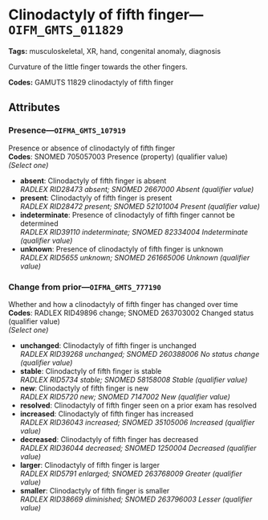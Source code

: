 # Clinodactyly of fifth finger—`OIFM_GMTS_011829`

**Tags:** musculoskeletal, XR, hand, congenital anomaly, diagnosis

Curvature of the little finger towards the other fingers.

**Codes:** GAMUTS 11829 clinodactyly of fifth finger

## Attributes

### Presence—`OIFMA_GMTS_107919`

Presence or absence of clinodactyly of fifth finger  
**Codes**: SNOMED 705057003 Presence (property) (qualifier value)  
*(Select one)*

- **absent**: Clinodactyly of fifth finger is absent  
_RADLEX RID28473 absent; SNOMED 2667000 Absent (qualifier value)_
- **present**: Clinodactyly of fifth finger is present  
_RADLEX RID28472 present; SNOMED 52101004 Present (qualifier value)_
- **indeterminate**: Presence of clinodactyly of fifth finger cannot be determined  
_RADLEX RID39110 indeterminate; SNOMED 82334004 Indeterminate (qualifier value)_
- **unknown**: Presence of clinodactyly of fifth finger is unknown  
_RADLEX RID5655 unknown; SNOMED 261665006 Unknown (qualifier value)_

### Change from prior—`OIFMA_GMTS_777190`

Whether and how a clinodactyly of fifth finger has changed over time  
**Codes**: RADLEX RID49896 change; SNOMED 263703002 Changed status (qualifier value)  
*(Select one)*

- **unchanged**: Clinodactyly of fifth finger is unchanged  
_RADLEX RID39268 unchanged; SNOMED 260388006 No status change (qualifier value)_
- **stable**: Clinodactyly of fifth finger is stable  
_RADLEX RID5734 stable; SNOMED 58158008 Stable (qualifier value)_
- **new**: Clinodactyly of fifth finger is new  
_RADLEX RID5720 new; SNOMED 7147002 New (qualifier value)_
- **resolved**: Clinodactyly of fifth finger seen on a prior exam has resolved  
- **increased**: Clinodactyly of fifth finger has increased  
_RADLEX RID36043 increased; SNOMED 35105006 Increased (qualifier value)_
- **decreased**: Clinodactyly of fifth finger has decreased  
_RADLEX RID36044 decreased; SNOMED 1250004 Decreased (qualifier value)_
- **larger**: Clinodactyly of fifth finger is larger  
_RADLEX RID5791 enlarged; SNOMED 263768009 Greater (qualifier value)_
- **smaller**: Clinodactyly of fifth finger is smaller  
_RADLEX RID38669 diminished; SNOMED 263796003 Lesser (qualifier value)_